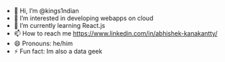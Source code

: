 - 👋 Hi, I’m @kings1ndian
- 👀 I’m interested in developing webapps on cloud
- 🌱 I’m currently learning React.js
- 📫 How to reach me https://www.linkedin.com/in/abhishek-kanakantty/
- 😄 Pronouns: he/him
- ⚡ Fun fact: Im also a data geek

<!---
kings1ndian/kings1ndian is a ✨ special ✨ repository because its `README.md` (this file) appears on your GitHub profile.
You can click the Preview link to take a look at your changes.
--->
